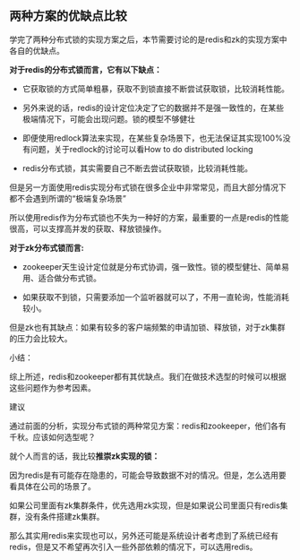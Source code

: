 ## 两种方案的优缺点比较
学完了两种分布式锁的实现方案之后，本节需要讨论的是redis和zk的实现方案中各自的优缺点。

**对于redis的分布式锁而言，它有以下缺点：**

* 它获取锁的方式简单粗暴，获取不到锁直接不断尝试获取锁，比较消耗性能。

* 另外来说的话，redis的设计定位决定了它的数据并不是强一致性的，在某些极端情况下，可能会出现问题。锁的模型不够健壮

* 即便使用redlock算法来实现，在某些复杂场景下，也无法保证其实现100%没有问题，关于redlock的讨论可以看How to do distributed locking

* redis分布式锁，其实需要自己不断去尝试获取锁，比较消耗性能。

但是另一方面使用redis实现分布式锁在很多企业中非常常见，而且大部分情况下都不会遇到所谓的“极端复杂场景”

所以使用redis作为分布式锁也不失为一种好的方案，最重要的一点是redis的性能很高，可以支撑高并发的获取、释放锁操作。

**对于zk分布式锁而言:**

* zookeeper天生设计定位就是分布式协调，强一致性。锁的模型健壮、简单易用、适合做分布式锁。

* 如果获取不到锁，只需要添加一个监听器就可以了，不用一直轮询，性能消耗较小。

但是zk也有其缺点：如果有较多的客户端频繁的申请加锁、释放锁，对于zk集群的压力会比较大。

小结：

综上所述，redis和zookeeper都有其优缺点。我们在做技术选型的时候可以根据这些问题作为参考因素。

建议

通过前面的分析，实现分布式锁的两种常见方案：redis和zookeeper，他们各有千秋。应该如何选型呢？

就个人而言的话，我比较**推崇zk实现的锁：**

因为redis是有可能存在隐患的，可能会导致数据不对的情况。但是，怎么选用要看具体在公司的场景了。

如果公司里面有zk集群条件，优先选用zk实现，但是如果说公司里面只有redis集群，没有条件搭建zk集群。

那么其实用redis来实现也可以，另外还可能是系统设计者考虑到了系统已经有redis，但是又不希望再次引入一些外部依赖的情况下，可以选用redis。